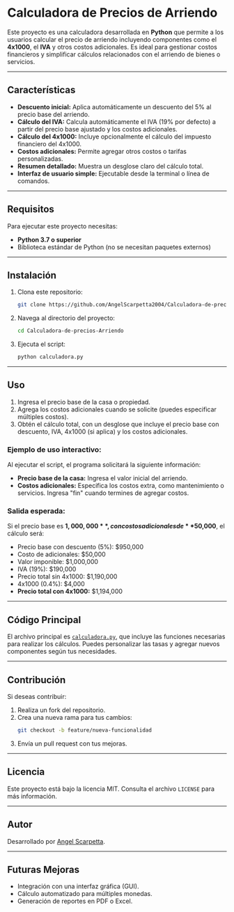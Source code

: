 # Calculadora de Precios de Arriendo

Este proyecto es una calculadora desarrollada en **Python** que permite a los usuarios calcular el precio de arriendo incluyendo componentes como el **4x1000**, el **IVA** y otros costos adicionales. Es ideal para gestionar costos financieros y simplificar cálculos relacionados con el arriendo de bienes o servicios.

---

## Características

- **Descuento inicial:** Aplica automáticamente un descuento del 5% al precio base del arriendo.
- **Cálculo del IVA:** Calcula automáticamente el IVA (19% por defecto) a partir del precio base ajustado y los costos adicionales.
- **Cálculo del 4x1000:** Incluye opcionalmente el cálculo del impuesto financiero del 4x1000.
- **Costos adicionales:** Permite agregar otros costos o tarifas personalizadas.
- **Resumen detallado:** Muestra un desglose claro del cálculo total.
- **Interfaz de usuario simple:** Ejecutable desde la terminal o línea de comandos.

---

## Requisitos

Para ejecutar este proyecto necesitas:

- **Python 3.7 o superior**
- Biblioteca estándar de Python (no se necesitan paquetes externos)

---

## Instalación

1. Clona este repositorio:
   ```bash
   git clone https://github.com/AngelScarpetta2004/Calculadora-de-precios-Arriendo.git
   ```

2. Navega al directorio del proyecto:
   ```bash
   cd Calculadora-de-precios-Arriendo
   ```

3. Ejecuta el script:
   ```bash
   python calculadora.py
   ```

---

## Uso

1. Ingresa el precio base de la casa o propiedad.
2. Agrega los costos adicionales cuando se solicite (puedes especificar múltiples costos).
3. Obtén el cálculo total, con un desglose que incluye el precio base con descuento, IVA, 4x1000 (si aplica) y los costos adicionales.

### Ejemplo de uso interactivo:

Al ejecutar el script, el programa solicitará la siguiente información:

- **Precio base de la casa:** Ingresa el valor inicial del arriendo.
- **Costos adicionales:** Especifica los costos extra, como mantenimiento o servicios. Ingresa "fin" cuando termines de agregar costos.

### Salida esperada:

Si el precio base es **$1,000,000**, con costos adicionales de **$50,000**, el cálculo será:

- Precio base con descuento (5%): $950,000
- Costo de adicionales: $50,000
- Valor imponible: $1,000,000
- IVA (19%): $190,000
- Precio total sin 4x1000: $1,190,000
- 4x1000 (0.4%): $4,000
- **Precio total con 4x1000:** $1,194,000

---

## Código Principal

El archivo principal es [`calculadora.py`](https://github.com/AngelScarpetta2004/Calculadora-de-precios-Arriendo/blob/main/calculadora.py), que incluye las funciones necesarias para realizar los cálculos. Puedes personalizar las tasas y agregar nuevos componentes según tus necesidades.

---

## Contribución

Si deseas contribuir:

1. Realiza un fork del repositorio.
2. Crea una nueva rama para tus cambios:
   ```bash
   git checkout -b feature/nueva-funcionalidad
   ```
3. Envía un pull request con tus mejoras.

---

## Licencia

Este proyecto está bajo la licencia MIT. Consulta el archivo `LICENSE` para más información.

---

## Autor

Desarrollado por [Angel Scarpetta](https://github.com/AngelScarpetta2004).

---

## Futuras Mejoras

- Integración con una interfaz gráfica (GUI).
- Cálculo automatizado para múltiples monedas.
- Generación de reportes en PDF o Excel.
